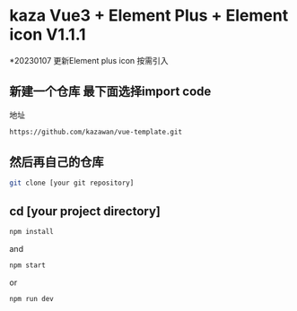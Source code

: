 # kaza Vue3 + Element Plus + Element icon V1.1.1

*20230107 更新Element plus icon 按需引入

## 新建一个仓库 最下面选择import code

地址

```sh
https://github.com/kazawan/vue-template.git
```

## 然后再自己的仓库
```sh
git clone [your git repository]
```

## cd [your project directory]

```sh
npm install
```

and
```sh
npm start
```

or
```sh
npm run dev
```


